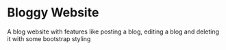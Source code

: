 # Bloggy Website
 A blog website with features like posting a blog, editing a blog and deleting it with some bootstrap styling
